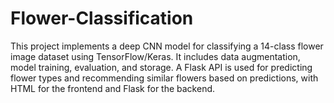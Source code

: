 # Flower-Classification
This project implements a deep CNN model for classifying a 14-class flower image dataset using TensorFlow/Keras. It includes data augmentation, model training, evaluation, and storage. A Flask API is used for predicting flower types and recommending similar flowers based on predictions, with HTML for the frontend and Flask for the backend.
